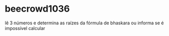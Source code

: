# beecrowd1036
lê 3 números e determina as raízes da fórmula de bhaskara ou informa se é impossível calcular
